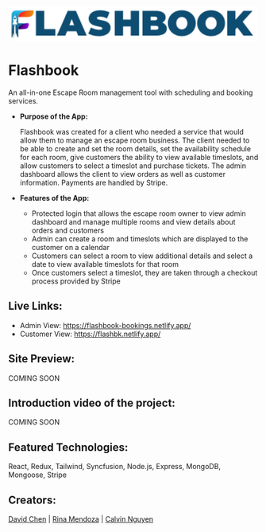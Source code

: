 <div id="header" align="center">
  <img src="client/src/data/navbarLogo.png" width="500"/>
</div>

# Flashbook
An all-in-one Escape Room management tool with scheduling and booking services.

* **Purpose of the App:** 

   Flashbook was created for a client who needed a service that would allow them to manage an escape room business. The client needed to be able to create and set the room details, set the availability schedule for each room, give customers the ability to view available timeslots, and allow customers to select a timeslot and purchase tickets. The admin dashboard allows the client to view orders as well as customer information. Payments are handled by Stripe.

* **Features of the App:**
   * Protected login that allows the escape room owner to view admin dashboard and manage multiple rooms and view details about orders and customers
   * Admin can create a room and timeslots which are displayed to the customer on a calendar
   * Customers can select a room to view additional details and select a date to view available timeslots for that room
   * Once customers select a timeslot, they are taken through a checkout process provided by Stripe
   
## Live Links: 
* Admin View: https://flashbook-bookings.netlify.app/
* Customer View: https://flashbk.netlify.app/

## Site Preview: 
COMING SOON

## Introduction video of the project: 
COMING SOON

## Featured Technologies: 
React, Redux, Tailwind, Syncfusion, Node.js, Express, MongoDB, Mongoose, Stripe

## Creators:
[David Chen](https://github.com/DCXan) | [Rina Mendoza](https://github.com/mendo94) | [Calvin Nguyen](https://github.com/cnguyen2133)
